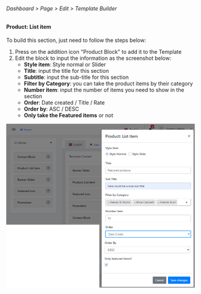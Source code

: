 ###### Dashboard &gt; Page &gt; Edit &gt; Template Builder 

#### Product: List item 

 To build this section, just need to follow the steps below:

1. Press on the addition icon "Product Block" to add it to the Template
2. Edit the block to input the information as the screenshot below: 
    - **Style item**: Style normal or Slider
    - **Title**: input the title for this section
    - **Subtitle**: input the sub-title for this section
    - **Filter by Category**: you can take the product items by their category
    - **Number item**: input the number of items you need to show in the section
    - **Order**: Date created / Title / Rate
    - **Order by**: ASC / DESC
    - **Only take the Featured items** or not
 
![](/assets/images/product-list-block/6661c8304482174887d98710dca08289.png)